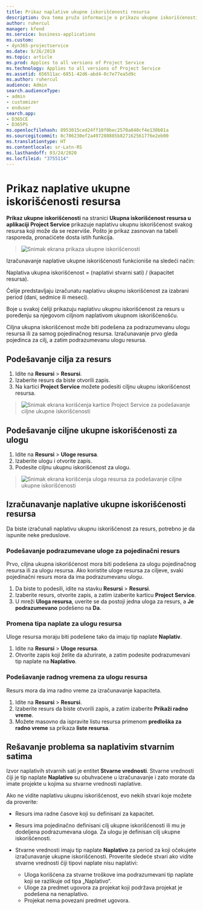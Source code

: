```yaml
---
title: Prikaz naplative ukupne iskorišćenosti resursa
description: Ova tema pruža informacije o prikazu ukupne iskorišćenosti resursa.
author: ruhercul
manager: kfend
ms.service: business-applications
ms.custom:
- dyn365-projectservice
ms.date: 9/26/2019
ms.topic: article
ms.prod: Applies to all versions of Project Service
ms.technology: Applies to all versions of Project Service
ms.assetid: 656511ac-6851-42d6-abd4-0c7e77ea5d9c
ms.author: ruhercul
audience: Admin
search.audienceType:
- admin
- customizer
- enduser
search.app:
- D365CE
- D365PS
ms.openlocfilehash: 8953015ced24ff10f0bec2570a840cf4e130b01a
ms.sourcegitcommit: 8c786230ef2a497280885b827162561776e2eb00
ms.translationtype: HT
ms.contentlocale: sr-Latn-RS
ms.lasthandoff: 03/24/2020
ms.locfileid: "3755114"
---
```

# <a name="view-chargeable-utilization-for-resources"></a>Prikaz naplative ukupne iskorišćenosti resursa
 
**Prikaz ukupne iskorišćenosti** na stranici **Ukupna iskorišćenost resursa u aplikaciji Project Service** prikazuje naplativu ukupnu iskorišćenost svakog resursa koji može da se rezerviše. Pošto je prikaz zasnovan na tabeli rasporeda, pronaćićete dosta istih funkcija.

> ![Snimak ekrana prikaza ukupne iskorišćenosti](media/FAQ-utilization-1.png)
 

Izračunavanje naplative ukupne iskorišćenosti funkcioniše na sledeći način:

   Naplativa ukupna iskorišćenost = (naplativi stvarni sati) / (kapacitet resursa).

Ćelije predstavljaju izračunatu naplativu ukupnu iskorišćenost za izabrani period (dani, sedmice ili meseci).

Boje u svakoj ćeliji prikazuju naplativu ukupnu iskorišćenost za resurs u poređenju sa njegovom ciljnom naplativom ukupnom iskorišćenošću. 

Ciljna ukupna iskorišćenost može biti podešena za podrazumevanu ulogu resursa ili za samog pojedinačnog resursa. Izračunavanje prvo gleda pojedinca za cilj, a zatim podrazumevanu ulogu resursa.

## <a name="set-target-on-a-resource"></a>Podešavanje cilja za resurs

1. Idite na **Resursi** \> **Resursi**. 
2. Izaberite resurs da biste otvorili zapis. 
3. Na kartici **Project Service** možete podesiti ciljnu ukupnu iskorišćenost resursa.

> ![Snimak ekrana korišćenja kartice Project Service za podešavanje ciljne ukupne iskorišćenosti](media/FAQ-utilization-2.png)
 
## <a name="set-target-utilization-on-a-role"></a>Podešavanje ciljne ukupne iskorišćenosti za ulogu

1. Idite na **Resursi** \> **Uloge resursa**. 
2. Izaberite ulogu i otvorite zapis. 
3. Podesite ciljnu ukupnu iskorišćenost za ulogu.

> ![Snimak ekrana korišćenja uloga resursa za podešavanje ciljne ukupne iskorišćenosti](media/FAQ-utilization-3.png)
 
## <a name="calculate-chargeable-utilization-for-a-resource"></a>Izračunavanje naplative ukupne iskorišćenosti resursa

Da biste izračunali naplativu ukupnu iskorišćenost za resurs, potrebno je da ispunite neke preduslove. 

### <a name="set-default-role-for-individual-resource"></a>Podešavanje podrazumevane uloge za pojedinačni resurs

Prvo, ciljna ukupna iskorišćenost mora biti podešena za ulogu pojedinačnog resursa ili za ulogu resursa. Ako koristite uloge resursa za ciljeve, svaki pojedinačni resurs mora da ima podrazumevanu ulogu. 

1. Da biste to podesili, idite na stavku **Resursi** \> **Resursi**. 
2. Izaberite resurs, otvorite zapis, a zatim izaberite karticu **Project Service**. 
3. U mreži **Uloga resursa**, uverite se da postoji jedna uloga za resurs, a **Je podrazumevano** podešeno na **Da**.
 
### <a name="change-billing-type-for-resource-role"></a>Promena tipa naplate za ulogu resursa

Uloge resursa moraju biti podešene tako da imaju tip naplate **Naplativ**. 

1. Idite na **Resursi** \> **Uloge resursa**. 
2. Otvorite zapis koji želite da ažurirate, a zatim podesite podrazumevani tip naplate na **Naplativo**.

### <a name="set-working-hours-for-resource-role"></a>Podešavanje radnog vremena za ulogu resursa
 
Resurs mora da ima radno vreme za izračunavanje kapaciteta. 

1. Idite na **Resursi** \> **Resursi**. 
2. Izaberite resurs da biste otvorili zapis, a zatim izaberite **Prikaži radno vreme**. 
3. Možete masovno da ispravite listu resursa primenom **predloška za radno vreme** sa prikaza **liste resursa**.

## <a name="troubleshooting-chargeable-actual-hours"></a>Rešavanje problema sa naplativim stvarnim satima

Izvor naplativih stvarnih sati je entitet **Stvarne vrednosti**. Stvarne vrednosti čiji je tip naplate **Naplativo** su obuhvaćene u izračunavanje i zato morate da imate projekte u kojima su stvarne vrednosti naplative.

Ako ne vidite naplativu ukupnu iskorišćenost, evo nekih stvari koje možete da proverite:

- Resurs ima radne časove koji su definisani za kapacitet.
- Resurs ima pojedinačno definisani cilj ukupne iskorišćenosti ili mu je dodeljena podrazumevana uloga. Za ulogu je definisan cilj ukupne iskorišćenosti.
- Stvarne vrednosti imaju tip naplate **Naplativo** za period za koji očekujete izračunavanje ukupne iskorišćenosti. Proverite sledeće stvari ako vidite stvarne vrednosti čiji tipovi naplate nisu naplativi:

  - Uloga korišćena za stvarne troškove ima podrazumevani tip naplate koji se razlikuje od tipa „Naplativo“.
  - Uloge za predmet ugovora za projekat koji podržava projekat je podešena na nenaplativo.
  - Projekat nema povezani predmet ugovora.

